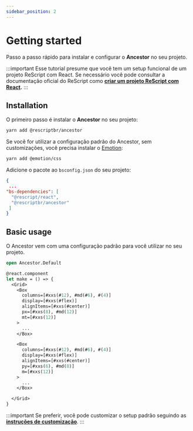 ```yaml
---
sidebar_position: 2
---
```


# Getting started

Passo a passo rápido para instalar e configurar o **Ancestor** no seu projeto.

:::important
 Esse tutorial presume que você tem um setup funcional de um projeto ReScript com React. Se necessário você pode consultar a documentação
 oficial do ReScript como **[criar um projeto ReScript com React](https://rescript-lang.org/docs/react/latest/installation).**
:::

## Installation

O primeiro passo é instalar o **Ancestor** no seu projeto:

```sh title="Terminal"
yarn add @rescriptbr/ancestor
```

Se você for utilizar a configuração padrão do Ancestor, sem customizações, você precisa instalar o [Emotion](https://emotion.sh):

```sh title="Terminal"
yarn add @emotion/css
```

Adicione o pacote ao `bsconfig.json` do seu projeto:

```json title="bsconfig.json"
{
 ...
"bs-dependencies": [
  "@rescript/react",
  "@rescriptbr/ancestor"
 ]
}

```

## Basic usage

O Ancestor vem com uma configuração padrão para você utilizar no seu projeto.

```ocaml title="App.res"
open Ancestor.Default

@react.component
let make = () => {
  <Grid>
    <Box
      columns=[#xxs(#12), #md(#6), #(4)]
      display=[#xxs(#flex)]
      alignItems=[#xxs(#center)]
      px=[#xxs(8), #md(12)]
      mt=[#xxs(12)]
    >
      ...
    </Box>

    <Box
      columns=[#xxs(#12), #md(#6), #(4)]
      display=[#xxs(#flex)]
      alignItems=[#xxs(#center)]
      py=[#xxs(6), #md(8)]
      m=[#xxs(12)]
    >
      ...
    </Box>

  </Grid>
}
```

:::important
Se preferir, você pode customizar o setup padrão seguindo as **[instruções de customização](/docs/customization)**.
:::

